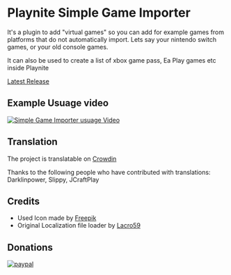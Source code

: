 # Playnite Simple Game Importer
It's a plugin to add "virtual games" so you can add for example games from platforms that do not automatically import. Lets say your nintendo switch games, or your old console games. 

It can also be used to create a list of xbox game pass, Ea Play games etc inside Playnite

[Latest Release](https://github.com/joyrider3774/Playnite_Simple_Game_Importer/releases/latest)

## Example Usuage video
[![Simple Game Importer usuage Video](http://img.youtube.com/vi/7zP1iC6Ud-E/0.jpg)](https://youtu.be/7zP1iC6Ud-E "Simple Game Importer usuage Video")

## Translation
The project is translatable on [Crowdin](https://crowdin.com/project/playnite-game-speak)

Thanks to the following people who have contributed with translations:
Darklinpower, Slippy, JCraftPlay

## Credits
* Used Icon made by [Freepik](http://www.freepik.com/)
* Original Localization file loader by [Lacro59](https://github.com/Lacro59)

## Donations
[![paypal](https://www.paypalobjects.com/en_US/i/btn/btn_donateCC_LG.gif)](https://paypal.me/joyrider3774)
